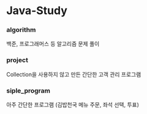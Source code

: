 # Java-Study
### algorithm
백준, 프로그래머스 등 알고리즘 문제 풀이
### project
Collection을 사용하지 않고 만든 간단한 고객 관리 프로그램
### siple_program
아주 간단한 프로그램 (김밥천국 메뉴 주문, 좌석 선택, 투표)
